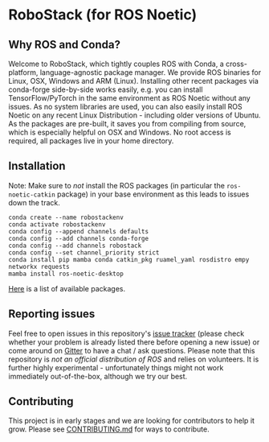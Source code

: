 # RoboStack (for ROS Noetic)

## Why ROS and Conda?
Welcome to RoboStack, which tightly couples ROS with Conda, a cross-platform, language-agnostic package manager. We provide ROS binaries for Linux, OSX, Windows and ARM (Linux). Installing other recent packages via conda-forge side-by-side works easily, e.g. you can install TensorFlow/PyTorch in the same environment as ROS Noetic without any issues. As no system libraries are used, you can also easily install ROS Noetic on any recent Linux Distribution - including older versions of Ubuntu. As the packages are pre-built, it saves you from compiling from source, which is especially helpful on OSX and Windows. No root access is required, all packages live in your home directory.

## Installation

Note: Make sure to _not_ install the ROS packages (in particular the `ros-noetic-catkin` package) in your base environment as this leads to issues down the track.

```
conda create --name robostackenv
conda activate robostackenv
conda config --append channels defaults
conda config --add channels conda-forge
conda config --add channels robostack
conda config --set channel_priority strict
conda install pip mamba conda catkin_pkg ruamel_yaml rosdistro empy networkx requests
mamba install ros-noetic-desktop
```

[Here](https://anaconda.org/search?q=ros-noetic) is a list of available packages.

## Reporting issues
Feel free to open issues in this repository's [issue tracker](https://github.com/RoboStack/ros-noetic/issues) (please check whether your problem is already listed there before opening a new issue) or come around on [Gitter](https://gitter.im/RoboStack/Lobby) to have a chat / ask questions. Please note that this repository is _not an official distribution of ROS_ and relies on volunteers. It is further highly experimental - unfortunately things might not work immediately out-of-the-box, although we try our best.

## Contributing
This project is in early stages and we are looking for contributors to help it grow. Please see [CONTRIBUTING.md](./CONTRIBUTING.md) for ways to contribute.
